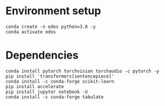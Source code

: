# Environment setup
```
conda create -n edos python=3.8 -y
conda activate edos
```

# Dependencies
```
conda install pytorch torchvision torchaudio -c pytorch -y
pip install 'transformers[sentencepiece]'
conda install -c conda-forge scikit-learn
pip install accelerate
pip install jupyter notebook -U
conda install -c conda-forge tabulate
```
